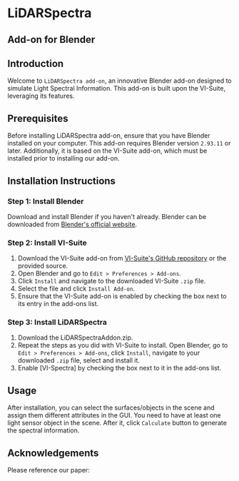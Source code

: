 # LiDARSpectra
## Add-on for Blender

## Introduction
Welcome to `LiDARSpectra add-on`, an innovative Blender add-on designed to simulate Light Spectral Information. This add-on is built upon the VI-Suite, leveraging its features.

## Prerequisites
Before installing LiDARSpectra add-on, ensure that you have Blender installed on your computer. This add-on requires Blender version `2.93.11` or later. Additionally, it is based on the VI-Suite add-on, which must be installed prior to installing our add-on.

## Installation Instructions

### Step 1: Install Blender
Download and install Blender if you haven't already. Blender can be downloaded from [Blender's official website](https://www.blender.org/download/).

### Step 2: Install VI-Suite
1. Download the VI-Suite add-on from [VI-Suite's GitHub repository](https://github.com/rgsouthall/vi-suite06) or the provided source.
2. Open Blender and go to `Edit > Preferences > Add-ons`.
3. Click `Install` and navigate to the downloaded VI-Suite `.zip` file.
4. Select the file and click `Install Add-on`.
5. Ensure that the VI-Suite add-on is enabled by checking the box next to its entry in the add-ons list.

### Step 3: Install LiDARSpectra
1. Download the LiDARSpectraAddon.zip.
2. Repeat the steps as you did with VI-Suite to install. Open Blender, go to `Edit > Preferences > Add-ons`, click `Install`, navigate to your downloaded `.zip` file, select and install it.
3. Enable [VI-Spectra] by checking the box next to it in the add-ons list.

## Usage
After installation, you can select the surfaces/objects in the scene and assign them different attributes in the GUI. You need to have at least one light sensor object in the scene. After it, click `Calculate` button to generate the spectral information.


## Acknowledgements
Please reference our paper:
